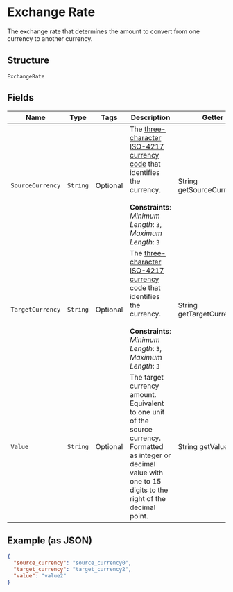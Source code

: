 
# Exchange Rate

The exchange rate that determines the amount to convert from one currency to another currency.

## Structure

`ExchangeRate`

## Fields

| Name | Type | Tags | Description | Getter | Setter |
|  --- | --- | --- | --- | --- | --- |
| `SourceCurrency` | `String` | Optional | The [three-character ISO-4217 currency code](/api/rest/reference/currency-codes/) that identifies the currency.<br><br>**Constraints**: *Minimum Length*: `3`, *Maximum Length*: `3` | String getSourceCurrency() | setSourceCurrency(String sourceCurrency) |
| `TargetCurrency` | `String` | Optional | The [three-character ISO-4217 currency code](/api/rest/reference/currency-codes/) that identifies the currency.<br><br>**Constraints**: *Minimum Length*: `3`, *Maximum Length*: `3` | String getTargetCurrency() | setTargetCurrency(String targetCurrency) |
| `Value` | `String` | Optional | The target currency amount. Equivalent to one unit of the source currency. Formatted as integer or decimal value with one to 15 digits to the right of the decimal point. | String getValue() | setValue(String value) |

## Example (as JSON)

```json
{
  "source_currency": "source_currency0",
  "target_currency": "target_currency2",
  "value": "value2"
}
```

